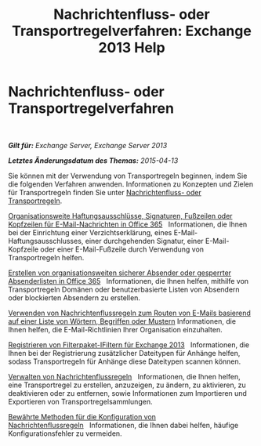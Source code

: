 ﻿---
title: 'Nachrichtenfluss- oder Transportregelverfahren: Exchange 2013 Help'
TOCTitle: Nachrichtenfluss- oder Transportregelverfahren
ms:assetid: f45f6eef-9e35-4ef4-97fa-1f6e277d14a1
ms:mtpsurl: https://technet.microsoft.com/de-de/library/Dn600440(v=EXCHG.150)
ms:contentKeyID: 61061223
ms.date: 04/24/2018
mtps_version: v=EXCHG.150
ms.translationtype: HT
---

# Nachrichtenfluss- oder Transportregelverfahren

 

_**Gilt für:** Exchange Server, Exchange Server 2013_

_**Letztes Änderungsdatum des Themas:** 2015-04-13_

Sie können mit der Verwendung von Transportregeln beginnen, indem Sie die folgenden Verfahren anwenden. Informationen zu Konzepten und Zielen für Transportregeln finden Sie unter [Nachrichtenfluss- oder Transportregeln](mail-flow-rules-transport-rules-in-exchange-2013-exchange-2013-help.md).

[Organisationsweite Haftungsausschlüsse, Signaturen, Fußzeilen oder Kopfzeilen für E-Mail-Nachrichten in Office 365](https://technet.microsoft.com/de-de/library/dn600323\(v=exchg.150\))   Informationen, die Ihnen bei der Einrichtung einer Verzichtserklärung, eines E-Mail-Haftungsausschlusses, einer durchgehenden Signatur, einer E-Mail-Kopfzeile oder einer E-Mail-Fußzeile durch Verwendung von Transportregeln helfen.

[Erstellen von organisationsweiten sicherer Absender oder gesperrter Absenderlisten in Office 365](https://technet.microsoft.com/de-de/library/dn198251\(v=exchg.150\))   Informationen, die Ihnen helfen, mithilfe von Transportregeln Domänen oder benutzerbasierte Listen von Absendern oder blockierten Absendern zu erstellen.

[Verwenden von Nachrichtenflussregeln zum Routen von E-Mails basierend auf einer Liste von Wörtern, Begriffen oder Mustern](https://technet.microsoft.com/de-de/library/Dn951131(v=EXCHG.150)) Informationen, die Ihnen helfen, die E-Mail-Richtlinien Ihrer Organisation einzuhalten.

[Registrieren von Filterpaket-IFiltern für Exchange 2013](register-filter-pack-ifilters-with-exchange-2013-exchange-2013-help.md)   Informationen, die Ihnen bei der Registrierung zusätzlicher Dateitypen für Anhänge helfen, sodass Transportregeln für Anhänge diese Dateitypen scannen können.

[Verwalten von Nachrichtenflussregeln](manage-mail-flow-rules-exchange-2013-help.md)   Informationen, die Ihnen helfen, eine Transportregel zu erstellen, anzuzeigen, zu ändern, zu aktivieren, zu deaktivieren oder zu entfernen, sowie Informationen zum Importieren und Exportieren von Transportregelsammlungen.

[Bewährte Methoden für die Konfiguration von Nachrichtenflussregeln](https://technet.microsoft.com/de-de/library/Dn960147(v=EXCHG.150))   Informationen, die Ihnen dabei helfen, häufige Konfigurationsfehler zu vermeiden.

